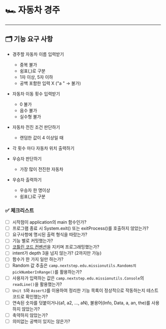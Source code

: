# 🏎️ 자동차 경주

---

## 🗂️ 기능 요구 사항

- 경주할 자동차 이름 입력받기
  - 중복 불가
  - 쉼표(,)로 구분
  - 1자 이상, 5자 이하
  - 공백 포함한 입력 X ("a  " -> 불가)

- 자동차 이동 횟수 입력받기
  - 0 불가
  - 음수 불가
  - 실수형 불가

- 자동차 전진 조건 판단하기
  - 랜덤한 값이 4 이상일 때
- 각 횟수 마다 자동차 위치 출력하기
- 우승자 판단하기
  - 가장 많이 전진한 자동차
- 우승자 출력하기
  - 우승자 한 명이상
  - 쉼표(,)로 구분

### ✅ 체크리스트

- [ ] 시작점이 application의 main 함수인가?
- [ ] 프로그램 종료 시 System.exit() 또는 exitProcess()를 호출하지 않았는가?
- [ ] 요구사항에 명시된 출력 형식을 따랐는가?
- [ ] 기능 별로 커밋했는가?
- [ ] [코틀린 코드 컨벤션](https://kotlinlang.org/docs/coding-conventions.html)을 지키며 프로그래밍했는가?
- [ ] intent가 depth 3을 넘지 않는가? (2까지만 가능)
- [ ] 함수가 한 가지 일만 하는가?
- [ ] Random 값 추출은 `camp.nextstep.edu.missionutils.Randoms의 pickNumberInRange()`를 활용하는가?
- [ ] 사용자가 입력하는 값은 ```camp.nextstep.edu.missionutils.Console```의 ```readLine()```을 활용했는가?
- [ ] `Unit 5`와 `AssertJ`를 이용하여 정리한 기능 목록이 정상적으로 작동하는지 테스트 코드로 확인했는가?
- [ ] 연속된 숫자를 덧붙이거나(a1, a2, ..., aN), 불용어(Info, Data, a, an, the)를 사용하지 않았는가?
- [ ] 축약하지 않았는가?
- [ ] 의미없는 공백이 있지는 않은가?